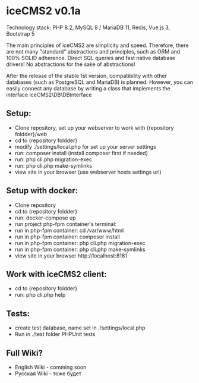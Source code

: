 # iceCMS2 v0.1a

Technology stack: PHP 8.2, MySQL 8 / MariaDB 11, Redis, Vue.js 3, Bootstrap 5

The main principles of iceCMS2 are simplicity and speed. Therefore, there are not many "standard" abstractions and
principles, such as ORM and 100% SOLID adherence. Direct SQL queries and fast native database drivers! No abstractions
for the sake of abstractions!

After the release of the stable 1st version, compatibility with other databases (such as PostgreSQL and MariaDB) is
planned. However, you can easily connect any database by writing a class that implements the interface
iceCMS2\DB\DBInterface

## Setup:
- Clone repository, set up your webserver to work with {repository foldder}/web
- cd to {repository foldder}
- modify ./settings/local.php for set up your server settings
- run: composer install (install composer first if needed)
- run: php cli.php migration-exec
- run: php cli.php make-symlinks
- view site in your browser (use webserver hosts settings url)

## Setup with docker:
- Clone repository
- cd to {repository foldder}
- run: docker-compose up
- run project php-fpm container's terminal:
- run in php-fpm container: cd /var/www/html
- run in php-fpm container: composer install
- run in php-fpm container: php cli.php migration-exec
- run in php-fpm container: php cli.php make-symlinks
- view site in your browser http://localhost:8181

## Work with iceCMS2 client:
- cd to {repository foldder}
- run: php cli.php help

## Tests:
- create test database, name set in ./settings/local.php
- Run in ./test folder PHPUnit tests

## Full Wiki?
- English Wiki - comming soon
- Русская Wiki - тоже будет
